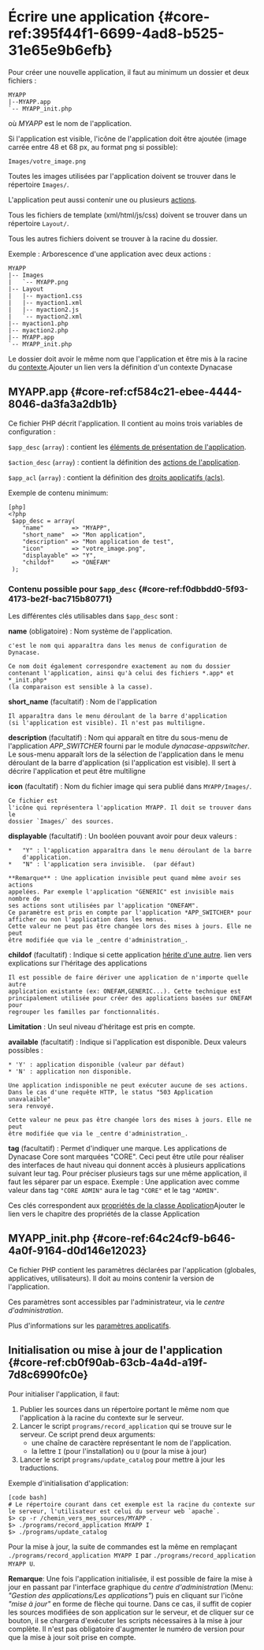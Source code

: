 # Écrire une application {#core-ref:395f44f1-6699-4ad8-b525-31e65e9b6efb}

Pour créer une nouvelle application, il faut au minimum un dossier et deux
fichiers :

    MYAPP
    |--MYAPP.app
    `-- MYAPP_init.php

où *MYAPP* est le nom de l'application.

Si l'application est visible, l'icône de l'application doit être ajoutée
(image carrée entre 48 et 68 px, au format png si possible):

    Images/votre_image.png

Toutes les images utilisées par l'application doivent se trouver dans le
répertoire `Images/`.

L'application peut aussi contenir une ou plusieurs [actions][actions].

Tous les fichiers de template (xml/html/js/css) doivent se trouver dans un
répertoire `Layout/`.

Tous les autres fichiers doivent se trouver à la racine du dossier.

Exemple : Arborescence d'une application avec deux actions :

    MYAPP
    |-- Images
    |   `-- MYAPP.png
    |-- Layout
    |   |-- myaction1.css
    |   |-- myaction1.xml
    |   |-- myaction2.js
    |   `-- myaction2.xml
    |-- myaction1.php
    |-- myaction2.php
    |-- MYAPP.app
    `-- MYAPP_init.php

Le dossier doit avoir le même nom que l'application et être mis à la racine du
[contexte][contexte].<span class="fixme" data-assignedto="MCO">Ajouter un lien vers la définition d'un contexte Dynacase</span>

## MYAPP.app {#core-ref:cf584c21-ebee-4444-8046-da3fa3a2db1b}

Ce fichier PHP décrit l'application.
Il contient au moins trois variables de configuration :

`$app_desc` (`array`)
:   contient les [éléments de présentation de l'application][app_desc].

`$action_desc` (`array`)
:   contient la définition des [actions de l'application][actions].

`$app_acl` (`array`)
:   contient la définition des [droits applicatifs (acls)][droits_applicatifs].

Exemple de contenu minimum:

    [php]
    <?php
     $app_desc = array(
        "name"        => "MYAPP",
        "short_name"  => "Mon application",
        "description" => "Mon application de test",
        "icon"        => "votre_image.png",
        "displayable" => "Y",
        "childof"     => "ONEFAM"
     );
            

### Contenu possible pour `$app_desc` {#core-ref:f0dbbdd0-5f93-4173-be2f-bac715b80771}

Les différentes clés utilisables dans `$app_desc` sont :

**name** (obligatoire)
:   Nom système de l'application.
    
    c'est le nom qui apparaîtra dans les menus de configuration de Dynacase.
    
    Ce nom doit également correspondre exactement au nom du dossier
    contenant l'application, ainsi qu'à celui des fichiers *.app* et *_init.php*
    (la comparaison est sensible à la casse).

**short_name** (facultatif)
:   Nom de l'application
    
    Il apparaîtra dans le menu déroulant de la barre d'application
    (si l'application est visible). Il n'est pas multiligne.

**description** (facultatif)
:   Nom qui apparaît en titre du sous-menu de l'application *APP_SWITCHER* 
    fourni par le module _dynacase-appswitcher_. Le sous-menu apparaît lors de
    la sélection de l'application dans le menu déroulant de la barre
    d'application (si l'application est visible). Il sert à décrire l'application
    et peut être multiligne 

**icon** (facultatif)
:   Nom du fichier image qui sera publié dans `MYAPP/Images/`.
    
    Ce fichier est
    l'icône qui représentera l'application MYAPP. Il doit se trouver dans le
    dossier `Images/` des sources.

**displayable** (facultatif)
: Un booléen pouvant avoir pour deux valeurs :
    
    *   "Y" : l'application apparaîtra dans le menu déroulant de la barre
        d'application.
    *   "N" : l'application sera invisible.  (par défaut)
    
    **Remarque** : Une application invisible peut quand même avoir ses actions
    appelées. Par exemple l'application "GENERIC" est invisible mais nombre de
    ses actions sont utilisées par l'application "ONEFAM".
    Ce paramètre est pris en compte par l'application *APP_SWITCHER* pour
    afficher ou non l'application dans les menus.  
    Cette valeur ne peut pas être changée lors des mises à jours. Elle ne peut
    être modifiée que via le _centre d'administration_.

**childof** (facultatif)
:   Indique si cette application [hérite d'une autre][childofapp].
    <span class="fixme" data-assignedto="NTL">lien vers explications sur l'héritage des applications</span>
    
    Il est possible de faire dériver une application de n'importe quelle autre
    application existante (ex: ONEFAM,GENERIC...). Cette technique est
    principalement utilisée pour créer des applications basées sur ONEFAM pour
    regrouper les familles par fonctionnalités.

   **Limitation** : Un seul niveau d'héritage est pris en compte.

**available** (facultatif) 
:   Indique si l'application est disponible. Deux valeurs possibles : 
    
    * 'Y' : application disponible (valeur par défaut) 
    * 'N' : application non disponible. 
    
    Une application indisponible ne peut exécuter aucune de ses actions.
    Dans le cas d'une requête HTTP, le status "503 Application unavalaible"
    sera renvoyé.
    
    Cette valeur ne peux pas être changée lors des mises à jours. Elle ne peut
    être modifiée que via le _centre d'administration_.

**tag** (facultatif)
:   Permet d'indiquer une marque. Les applications de Dynacase Core sont
    marquées "CORE". Ceci peut être utile pour réaliser des interfaces de haut
    niveau qui donnent accès à plusieurs applications suivant leur tag. Pour 
    préciser plusieurs tags sur une même application, il faut les séparer par un
    espace. Exemple : Une application avec comme valeur dans tag `"CORE ADMIN"`
    aura le tag `"CORE"` et le tag `"ADMIN"`.
    
    

Ces clés correspondent aux [propriétés de la classe Application]()<span class="fixme" data-assignedto="MCO">Ajouter le lien vers le chapitre des propriétés de la classe Application</span>

## MYAPP_init.php {#core-ref:64c24cf9-b646-4a0f-9164-d0d146e12023}

Ce fichier PHP contient les paramètres déclarées par l'application
(globales, applicatives, utilisateurs). Il doit au moins contenir la version de
l'application.

Ces paramètres sont accessibles par l'administrateur, via le
_centre d'administration_.

Plus d'informations sur les [paramètres applicatifs][parametres_applicatifs].

## Initialisation ou mise à jour de l'application {#core-ref:cb0f90ab-63cb-4a4d-a19f-7d8c6990fc0e}

Pour initialiser l'application, il faut:

1. Publier les sources dans un répertoire portant le même nom que l'application
 à la racine du contexte sur le serveur.
2. Lancer le script `programs/record_application` qui se trouve sur le
serveur. Ce script prend deux arguments: 
    *  une chaîne de caractère représentant le nom de l'application.
    *  la lettre `I` (pour l'installation) ou `U` (pour la mise à jour)
3. Lancer le script `programs/update_catalog` pour mettre à jour les traductions.

Exemple d'initialisation d'application:

    [code bash]
    # Le répertoire courant dans cet exemple est la racine du contexte sur le serveur, l'utilisateur est celui du serveur web `apache`.
    $> cp -r /chemin_vers_mes_sources/MYAPP .
    $> ./programs/record_application MYAPP I
    $> ./programs/update_catalog

Pour la mise à jour, la suite de commandes est la même en remplaçant `./programs/record_application MYAPP I` par `./programs/record_application MYAPP U`.

**Remarque**: Une fois l'application initialisée, il est possible de faire la
mise à jour en passant par l'interface graphique du _centre d'administration_ 
(Menu: _"Gestion des applications/Les applications"_) puis en cliquant sur
l'icône _"mise à jour"_ en forme de flèche qui tourne. Dans ce cas, il suffit
de copier les sources modifiées de son application sur le serveur, et de cliquer
sur ce bouton, il se chargera d'exécuter les scripts nécessaires à la mise à
jour complète.
Il n'est pas obligatoire d'augmenter le numéro de version pour que la mise à
jour soit prise en compte.


<!-- links -->
[actions]: #core-ref:e67d8aeb-939c-46e3-9be8-6fc3ba75ebc2
[contexte]: #FIXME
[app_desc]: #core-ref:f0dbbdd0-5f93-4173-be2f-bac715b80771
[droits_applicatifs]: #core-ref:a98b72ea-c063-4907-abc4-e5171ab55e59
[parametres_applicatifs]: #core-ref:c3d9cb18-16d0-435a-b8c2-5fa6ac06c522
[childofapp]: #FIXME